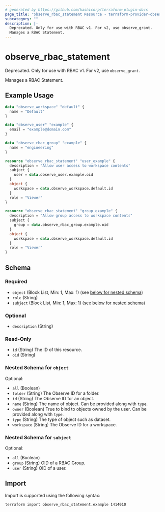 ```yaml
---
# generated by https://github.com/hashicorp/terraform-plugin-docs
page_title: "observe_rbac_statement Resource - terraform-provider-observe"
subcategory: ""
description: |-
  Deprecated. Only for use with RBAC v1. For v2, use observe_grant.
  Manages a RBAC Statement.
---
```

# observe_rbac_statement

Deprecated. Only for use with RBAC v1. For v2, use `observe_grant`.

Manages a RBAC Statement.
## Example Usage
```terraform
data "observe_workspace" "default" {
  name = "Default"
}

data "observe_user" "example" {
  email = "example@domain.com"
}

data "observe_rbac_group" "example" {
  name = "engineering"
}

resource "observe_rbac_statement" "user_example" {
  description = "Allow user access to workspace contents"
  subject {
    user = data.observe_user.example.oid
  }
  object {
    workspace = data.observe_workspace.default.id
  }
  role = "Viewer"
}

resource "observe_rbac_statement" "group_example" {
  description = "Allow group access to workspace contents"
  subject {
    group = data.observe_rbac_group.example.oid
  }
  object {
    workspace = data.observe_workspace.default.id
  }
  role = "Viewer"
}
```
<!-- schema generated by tfplugindocs -->
## Schema

### Required

- `object` (Block List, Min: 1, Max: 1) (see [below for nested schema](#nestedblock--object))
- `role` (String)
- `subject` (Block List, Min: 1, Max: 1) (see [below for nested schema](#nestedblock--subject))

### Optional

- `description` (String)

### Read-Only

- `id` (String) The ID of this resource.
- `oid` (String)

<a id="nestedblock--object"></a>
### Nested Schema for `object`

Optional:

- `all` (Boolean)
- `folder` (String) The Observe ID for a folder.
- `id` (String) The Observe ID for an object.
- `name` (String) The name of object. Can be provided along with `type`.
- `owner` (Boolean) True to bind to objects owned by the user. Can be provided along with `type`.
- `type` (String) The type of object such as dataset.
- `workspace` (String) The Observe ID for a workspace.


<a id="nestedblock--subject"></a>
### Nested Schema for `subject`

Optional:

- `all` (Boolean)
- `group` (String) OID of a RBAC Group.
- `user` (String) OID of a user.
## Import
Import is supported using the following syntax:
```shell
terraform import observe_rbac_statement.example 1414010
```

